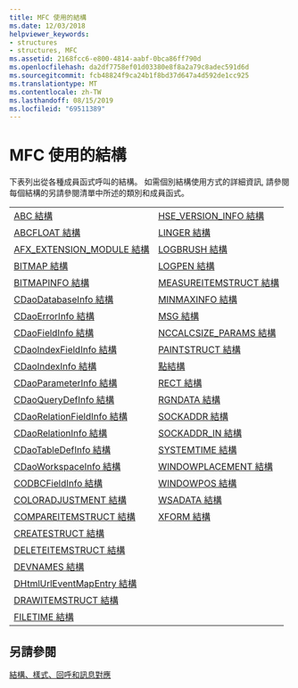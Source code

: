 ```yaml
---
title: MFC 使用的結構
ms.date: 12/03/2018
helpviewer_keywords:
- structures
- structures, MFC
ms.assetid: 2168fcc6-e800-4814-aabf-0bca86ff790d
ms.openlocfilehash: da2df7758ef01d03380e8f8a2a79c8adec591d6d
ms.sourcegitcommit: fcb48824f9ca24b1f8bd37d647a4d592de1cc925
ms.translationtype: MT
ms.contentlocale: zh-TW
ms.lasthandoff: 08/15/2019
ms.locfileid: "69511389"
---
```

# <a name="structures-used-by-mfc"></a>MFC 使用的結構

下表列出從各種成員函式呼叫的結構。 如需個別結構使用方式的詳細資訊, 請參閱每個結構的另請參閱清單中所述的類別和成員函式。

|||
|-|-|
|[ABC 結構](/windows/win32/api/wingdi/ns-wingdi-abc)|[HSE_VERSION_INFO 結構](../../mfc/reference/hse-version-info-structure.md)|
|[ABCFLOAT 結構](/windows/win32/api/wingdi/ns-wingdi-abcfloat)|[LINGER 結構](/windows/win32/api/winsock/ns-winsock-linger)|
|[AFX_EXTENSION_MODULE 結構](../../mfc/reference/afx-extension-module-structure.md)|[LOGBRUSH 結構](/windows/win32/api/wingdi/ns-wingdi-logbrush)|
|[BITMAP 結構](/windows/win32/api/wingdi/ns-wingdi-bitmap)|[LOGPEN 結構](/windows/win32/api/Wingdi/ns-wingdi-logpen)|
|[BITMAPINFO 結構](/windows/win32/api/wingdi/ns-wingdi-bitmapinfo)|[MEASUREITEMSTRUCT 結構](/windows/win32/api/winuser/ns-winuser-measureitemstruct)|
|[CDaoDatabaseInfo 結構](../../mfc/reference/cdaodatabaseinfo-structure.md)|[MINMAXINFO 結構](/windows/win32/api/winuser/ns-winuser-minmaxinfo)|
|[CDaoErrorInfo 結構](../../mfc/reference/cdaoerrorinfo-structure.md)|[MSG 結構](/windows/win32/api/winuser/ns-winuser-msg)|
|[CDaoFieldInfo 結構](../../mfc/reference/cdaofieldinfo-structure.md)|[NCCALCSIZE_PARAMS 結構](/windows/win32/api/winuser/ns-winuser-nccalcsize_params)|
|[CDaoIndexFieldInfo 結構](../../mfc/reference/cdaoindexfieldinfo-structure.md)|[PAINTSTRUCT 結構](/windows/win32/api/winuser/ns-winuser-paintstruct)|
|[CDaoIndexInfo 結構](../../mfc/reference/cdaoindexinfo-structure.md)|[點結構](/windows/win32/api/windef/ns-windef-point)|
|[CDaoParameterInfo 結構](../../mfc/reference/cdaoparameterinfo-structure.md)|[RECT 結構](/windows/win32/api/windef/ns-windef-rect)|
|[CDaoQueryDefInfo 結構](../../mfc/reference/cdaoquerydefinfo-structure.md)|[RGNDATA 結構](/windows/win32/api/wingdi/ns-wingdi-rgndatw)|
|[CDaoRelationFieldInfo 結構](../../mfc/reference/cdaorelationfieldinfo-structure.md)|[SOCKADDR 結構](/windows/win32/winsock/sockaddr-2)|
|[CDaoRelationInfo 結構](../../mfc/reference/cdaorelationinfo-structure.md)|[SOCKADDR_IN 結構](/windows/win32/winsock/sockaddr-2)|
|[CDaoTableDefInfo 結構](../../mfc/reference/cdaotabledefinfo-structure.md)|[SYSTEMTIME 結構](/windows/win32/api/minwinbase/ns-minwinbase-systemtime)
|[CDaoWorkspaceInfo 結構](../../mfc/reference/cdaoworkspaceinfo-structure.md)|[WINDOWPLACEMENT 結構](/windows/win32/api/winuser/ns-winuser-windowplacement)|
|[CODBCFieldInfo 結構](../../mfc/reference/codbcfieldinfo-structure.md)|[WINDOWPOS 結構](/windows/win32/api/winuser/ns-winuser-windowpos)
|[COLORADJUSTMENT 結構](/windows/win32/api/wingdi/ns-wingdi-coloradjustment)|[WSADATA 結構](/windows/win32/api/winsock2/ns-winsock2-wsadatw)|
|[COMPAREITEMSTRUCT 結構](/windows/win32/api/winuser/ns-winuser-compareitemstruct)|[XFORM 結構](/windows/win32/api/wingdi/ns-wingdi-xform)|
|[CREATESTRUCT 結構](/windows/win32/api/winuser/ns-winuser-createstructw)||
|[DELETEITEMSTRUCT 結構](/windows/win32/api/winuser/ns-winuser-deleteitemstruct)||
|[DEVNAMES 結構](/windows/win32/api/commdlg/ns-commdlg-devnames)||
|[DHtmlUrlEventMapEntry 結構](../../mfc/reference/dhtmlurleventmapentry-structure.md)||
|[DRAWITEMSTRUCT 結構](/windows/win32/api/winuser/ns-winuser-drawitemstruct)||
|[FILETIME 結構](/windows/win32/api/minwinbase/ns-minwinbase-filetime)||

## <a name="see-also"></a>另請參閱

[結構、樣式、回呼和訊息對應](../../mfc/reference/structures-styles-callbacks-and-message-maps.md)
